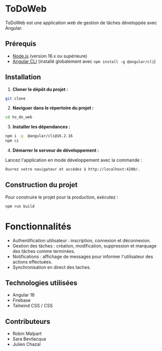 # ToDoWeb

ToDoWeb est une application web de gestion de tâches développée avec Angular.

## Prérequis

- [Node.js](https://nodejs.org/) (version 16.x ou supérieure)
- [Angular CLI](https://angular.io/cli) (installé globalement avec `npm install -g @angular/cli`)

## Installation

1. **Cloner le dépôt du projet :**

```bash
git clone 
```

2. **Naviguer dans le répertoire du projet :**

```bash
cd to_do_web
```

3. **Installer les dépendances :**

```bash
npm i -g  @angular/cli@16.2.16
npm ci
```

4. **Démarrer le serveur de développement :**

Lancez l'application en mode développement avec la commande :

```bash
Ouvrez votre navigateur et accédez à http://localhost:4200/.
```

## Construction du projet

Pour construire le projet pour la production, exécutez :
    
```bash
npm run build
```

# Fonctionnalités

- Authentification utilisateur : inscription, connexion et déconnexion.
- Gestion des tâches : création, modification, suppression et marquage des tâches comme terminées.
- Notifications : affichage de messages pour informer l'utilisateur des actions effectuées.
- Synchronisation en direct des taches.

## Technologies utilisées
- Angular 16
- Firebase
- Tailwind CSS / CSS

## Contributeurs
- Robin Malpart
- Sara Bevilacqua
- Julien Chazal
